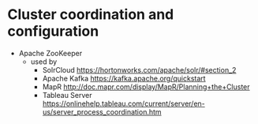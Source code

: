 # Cluster coordination and configuration

- Apache ZooKeeper
  - used by
    - SolrCloud https://hortonworks.com/apache/solr/#section_2
    - Apache Kafka https://kafka.apache.org/quickstart
    - MapR http://doc.mapr.com/display/MapR/Planning+the+Cluster
    - Tableau Server https://onlinehelp.tableau.com/current/server/en-us/server_process_coordination.htm
